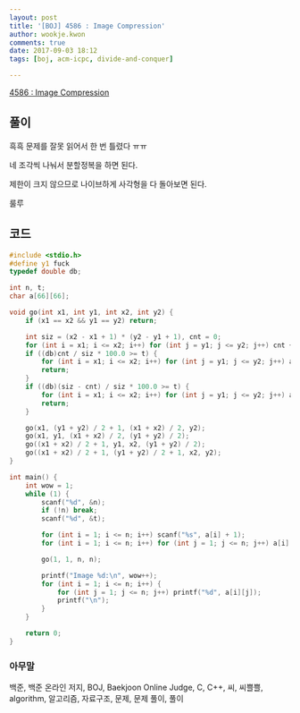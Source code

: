 ```yaml
---
layout: post
title: '[BOJ] 4586 : Image Compression'
author: wookje.kwon
comments: true
date: 2017-09-03 18:12
tags: [boj, acm-icpc, divide-and-conquer]

---
```


[4586 : Image Compression](https://www.acmicpc.net/problem/4586)

## 풀이

흑흑 문제를 잘못 읽어서 한 번 틀렸다 ㅠㅠ

네 조각씩 나눠서 분할정복을 하면 된다.

제한이 크지 않으므로 나이브하게 사각형을 다 돌아보면 된다.

룰루

## 코드

```cpp
#include <stdio.h>
#define y1 fuck
typedef double db;

int n, t;
char a[66][66];

void go(int x1, int y1, int x2, int y2) {
	if (x1 == x2 && y1 == y2) return;

	int siz = (x2 - x1 + 1) * (y2 - y1 + 1), cnt = 0;
	for (int i = x1; i <= x2; i++) for (int j = y1; j <= y2; j++) cnt += a[i][j];
	if ((db)cnt / siz * 100.0 >= t) {
		for (int i = x1; i <= x2; i++) for (int j = y1; j <= y2; j++) a[i][j] = 1;
		return;
	}
	if ((db)(siz - cnt) / siz * 100.0 >= t) {
		for (int i = x1; i <= x2; i++) for (int j = y1; j <= y2; j++) a[i][j] = 0;
		return;
	}

	go(x1, (y1 + y2) / 2 + 1, (x1 + x2) / 2, y2);
	go(x1, y1, (x1 + x2) / 2, (y1 + y2) / 2);
	go((x1 + x2) / 2 + 1, y1, x2, (y1 + y2) / 2);
	go((x1 + x2) / 2 + 1, (y1 + y2) / 2 + 1, x2, y2);
}

int main() {
	int wow = 1;
	while (1) {
		scanf("%d", &n);
		if (!n) break;
		scanf("%d", &t);

		for (int i = 1; i <= n; i++) scanf("%s", a[i] + 1);
		for (int i = 1; i <= n; i++) for (int j = 1; j <= n; j++) a[i][j] -= '0';

		go(1, 1, n, n);

		printf("Image %d:\n", wow++);
		for (int i = 1; i <= n; i++) {
			for (int j = 1; j <= n; j++) printf("%d", a[i][j]);
			printf("\n");
		}
	}

	return 0;
}
```

### 아무말  
백준, 백준 온라인 저지, BOJ, Baekjoon Online Judge, C, C++, 씨, 씨쁠쁠, algorithm, 알고리즘, 자료구조, 문제, 문제 풀이, 풀이